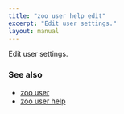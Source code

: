 ```yaml
---
title: "zoo user help edit"
excerpt: "Edit user settings."
layout: manual
---
```


Edit user settings.

### See also

* [zoo user](./zoo_user)
* [zoo user help](./zoo_user_help)